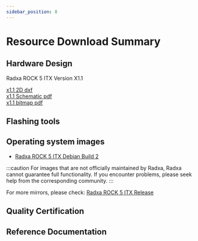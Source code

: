 ```yaml
---
sidebar_position: 8
---
```


# Resource Download Summary

## Hardware Design

Radxa ROCK 5 ITX Version X1.1

[x1.1 2D dxf](https://dl.radxa.com/rock5/5itx/radxa_rock_5itx_x1100_dxf.zip)  
[x1.1 Schematic pdf](https://dl.radxa.com/rock5/5itx/radxa_rock_5_itx_X1100_schematic.pdf)  
[x1.1 bitmap pdf](https://dl.radxa.com/rock5/5itx/radxa_rock_5_itx_X1100_components_placement_map.pdf)

## Flashing tools

## Operating system images

- [Radxa ROCK 5 ITX Debian Build 2](https://github.com/radxa-build/rock-5-itx/releases/download/test-build-2/rock-5-itx_debian_bullseye-test_kde_test-build-2.img.xz)

:::caution
For images that are not officially maintained by Radxa, Radxa cannot guarantee full functionality. If you encounter problems, please seek help from the corresponding community.
:::

For more mirrors, please check: [Radxa ROCK 5 ITX Release](https://github.com/radxa-build/rock-5-itx/releases)

## Quality Certification

## Reference Documentation
